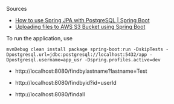 Sources

* [How to use Spring JPA with PostgreSQL | Spring Boot](http://javasampleapproach.com/spring-framework/use-spring-jpa-postgresql-spring-boot)
* [Uploading files to AWS S3 Bucket using Spring Boot](https://medium.com/oril/uploading-files-to-aws-s3-bucket-using-spring-boot-483fcb6f8646)

To run the application, use

```
mvnDebug clean install package spring-boot:run -DskipTests -Dpostgresql.url=jdbc:postgresql://localhost:5432/app -Dpostgresql.username=app_usr -Dspring.profiles.active=dev

```

* http://localhost:8080/findbylastname?lastname=Test

* http://localhost:8080/findbyid?id=userId

* http://localhost:8080/findall


